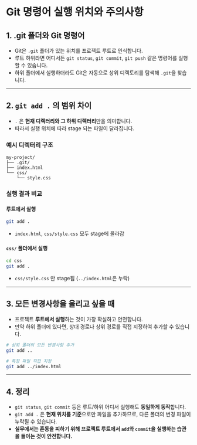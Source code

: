 # Git 명령어 실행 위치와 주의사항

## 1. .git 폴더와 Git 명령어

- Git은 `.git` 폴더가 있는 위치를 프로젝트 루트로 인식합니다.
- 루트 하위라면 어디서든 `git status`, `git commit`, `git push` 같은 명령어를 실행할 수 있습니다.
- 하위 폴더에서 실행하더라도 Git은 자동으로 상위 디렉토리를 탐색해 `.git`을 찾습니다.

---

## 2. `git add .` 의 범위 차이

- `.` 은 **현재 디렉터리와 그 하위 디렉터리**만을 의미합니다.
- 따라서 실행 위치에 따라 stage 되는 파일이 달라집니다.

### 예시 디렉터리 구조

```
my-project/
├── .git/
├── index.html
└── css/
    └── style.css
```

### 실행 결과 비교

#### 루트에서 실행

```bash
git add .
```

- `index.html`, `css/style.css` 모두 stage에 올라감

#### `css/` 폴더에서 실행

```bash
cd css
git add .
```

- `css/style.css` 만 stage됨 (`../index.html`은 누락)

---

## 3. 모든 변경사항을 올리고 싶을 때

- 프로젝트 **루트에서 실행**하는 것이 가장 확실하고 안전합니다.
- 만약 하위 폴더에 있다면, 상대 경로나 상위 경로를 직접 지정하여 추가할 수 있습니다.

```bash
# 상위 폴더의 모든 변경사항 추가
git add ..

# 특정 파일 직접 지정
git add ../index.html
```

---

## 4. 정리

- `git status`, `git commit` 등은 루트/하위 어디서 실행해도 **동일하게 동작**합니다.
- `git add .` 은 **현재 위치를 기준**으로만 파일을 추가하므로, 다른 폴더의 변경 파일이 누락될 수 있습니다.
- **실무에서는 혼동을 피하기 위해 프로젝트 루트에서 `add`와 `commit`을 실행하는 습관을 들이는 것이 안전합니다.**
